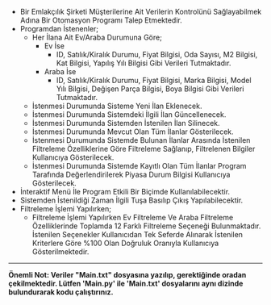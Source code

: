- Bir Emlakçılık Şirketi Müşterilerine Ait Verilerin Kontrolünü Sağlayabilmek Adına Bir Otomasyon Programı Talep Etmektedir.
- Programdan İstenenler;
	- Her İlana Ait Ev/Araba Durumuna Göre;
		- Ev İse
			- ID, Satılık/Kiralık Durumu, Fiyat Bilgisi, Oda Sayısı, M2 Bilgisi, Kat Bilgisi, Yapılış Yılı Bilgisi Gibi Verileri Tutmaktadır.
		- Araba İse
			- ID, Satılık/Kiralık Durumu, Fiyat Bilgisi, Marka Bilgisi, Model Yılı Bilgisi, Değişen Parça Bilgisi, Boya Bilgisi Gibi Verileri Tutmaktadır.
	- İstenmesi Durumunda Sisteme Yeni İlan Eklenecek.
	- İstenmesi Durumunda Sistemdeki İlgili İlan Güncellenecek.
	- İstenmesi Durumunda Sistemden İstenilen İlan Silinecek.
	- İstenmesi Durumunda Mevcut Olan Tüm İlanlar Gösterilecek.
	- İstenmesi Durumunda Sistemde Bulunan İlanlar Arasında İstenilen Filtreleme Özelliklerine Göre Filtreleme Sağlanıp, Filtrelenen Bilgiler Kullanıcıya Gösterilecek.
	- İstenmesi Durumunda Sistemde Kayıtlı Olan Tüm İlanlar Program Tarafında Değerlendirilerek Piyasa Durum Bilgisi Kullanıcıya Gösterilecek.
- İnteraktif Menü İle Program Etkili Bir Biçimde Kullanılabilecektir.
- Sistemden İstenildiği Zaman İlgili Tuşa Basılıp Çıkış Yapılabilecektir.
- Filtreleme İşlemi Yapılırken;
	- Filtreleme İşlemi Yapılırken Ev Filtreleme Ve Araba Filtreleme Özelliklerinde Toplamda 12 Farklı Filtreleme Seçeneği Bulunmaktadır. İstenilen Seçenekler Kullanıcıdan Tek Seferde Alınarak İstenilen Kriterlere Göre %100 Olan Doğruluk Oranıyla Kullanıcıya Gösterilmektedir.

------------


**Önemli Not: Veriler "Main.txt" dosyasına yazılıp, gerektiğinde oradan çekilmektedir. Lütfen 'Main.py' ile 'Main.txt' dosyalarını aynı dizinde bulundurarak kodu çalıştırınız.**
